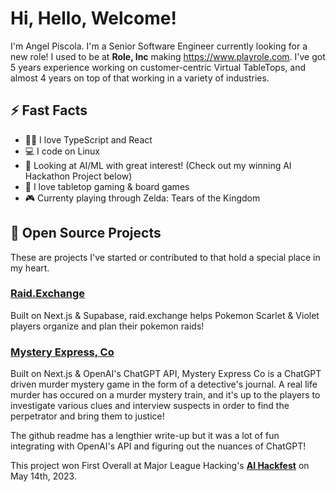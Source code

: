 # Hi, Hello, Welcome!
I'm Angel Piscola. I'm a Senior Software Engineer currently looking for a new role! I used to be at **Role, Inc** making https://www.playrole.com. I've got 5 years experience working on customer-centric Virtual TableTops, and almost 4 years on top of that working in a variety of industries.

## ⚡ Fast Facts
* 👨‍💻 I love TypeScript and React
* 💻 I code on Linux
* 🔎 Looking at AI/ML with great interest! (Check out my winning AI Hackathon Project below)
* 🎲 I love tabletop gaming & board games
* 🎮 Currenty playing through Zelda: Tears of the Kingdom

## 📁 Open Source Projects
These are projects I've started or contributed to that hold a special place in my heart.

### [Raid.Exchange](https://github.com/Redmega/raid.exchange)
Built on Next.js & Supabase, raid.exchange helps Pokemon Scarlet & Violet players organize and plan their pokemon raids!

### [Mystery Express, Co](https://github.com/Redmega/mystery-express-co)
Built on Next.js & OpenAI's ChatGPT API, Mystery Express Co is a ChatGPT driven murder mystery game in the form of a detective's journal. A real life murder has occured on a murder mystery train, and it's up to the players to investigate various clues and interview suspects in order to find the perpetrator and bring them to justice!

The github readme has a lengthier write-up but it was a lot of fun integrating with OpenAI's API and figuring out the nuances of ChatGPT!

This project won First Overall at Major League Hacking's [**AI Hackfest**](https://ai-hackfest.devpost.com/) on May 14th, 2023.
